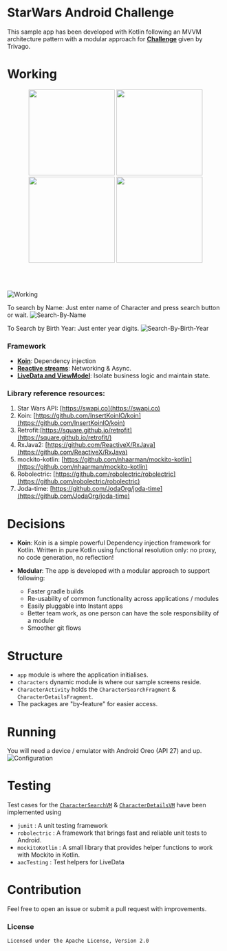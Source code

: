 #  StarWars Android Challenge

This sample app has been developed with Kotlin following an MVVM architecture pattern with a modular approach for **[Challenge](challenge.txt)** given by Trivago.

# Working

<p align="center">
  <img src="ss_app_flow.gif" width="200" >
  <img src="ss_searching-by-name.png" width="200">
  <img src="http://achraf.fps-platform.com/login_screen.png" width="200">
  <img src="http://achraf.fps-platform.com/doctors_list_screen.png" width="200">
</p>
<br>
<br>




![Working](ss_app_flow.gif)

To search by Name: Just enter name of Character and press search button or wait. 
![Search-By-Name](ss_searching-by-name.png)


To Search by Birth Year: Just enter year digits. 
![Search-By-Birth-Year](ss_searching-by-birthyear.png)



### Framework
* **[Koin](https://github.com/InsertKoinIO/koin)**: Dependency injection
* **[Reactive streams](https://github.com/ReactiveX/RxJava)**: Networking & Async.
* **[LiveData and ViewModel](https://developer.android.com/topic/libraries/architecture)**: Isolate business logic and maintain state.

### Library reference resources:
1. Star Wars API: [https://swapi.co](https://swapi.co)
2. Koin: [https://github.com/InsertKoinIO/koin](https://github.com/InsertKoinIO/koin)
3.  Retrofit:[https://square.github.io/retrofit](https://square.github.io/retrofit/)
4. RxJava2: [https://github.com/ReactiveX/RxJava](https://github.com/ReactiveX/RxJava)
5. mockito-kotlin: [https://github.com/nhaarman/mockito-kotlin](https://github.com/nhaarman/mockito-kotlin)
6. Robolectric: [https://github.com/robolectric/robolectric](https://github.com/robolectric/robolectric)
7. Joda-time: [https://github.com/JodaOrg/joda-time](https://github.com/JodaOrg/joda-time)



# Decisions
* **Koin**: Koin is a simple powerful Dependency injection framework for Kotlin. Written in pure Kotlin using functional resolution only: no proxy, no code generation, no reflection!

* **Modular**: The app is developed with a modular approach to support following:

  * Faster gradle builds
  * Re-usability of common functionality across applications / modules
  * Easily pluggable into Instant apps
  * Better team work, as one person can have the sole responsibility of a module
  * Smoother git flows


# Structure
* `app` module is where the application initialises.
* `characters` dynamic module is where our sample screens reside. 
* `CharacterActivity` holds the `CharacterSearchFragment` & `CharacterDetailsFragment`.
* The packages are "by-feature" for easier access.

# Running
You will need a device / emulator with Android Oreo (API 27) and up.
![Configuration](run_configuration.png)

# Testing
Test cases for the [`CharacterSearchVM`](characters/src/test/java/com/karntrehan/starwars/characters/search/CharacterSearchVMTest.kt) & [`CharacterDetailsVM`](characters/src/test/java/com/karntrehan/starwars/characters/details/CharacterDetailsVMTest.kt) have been implemented using 
* `junit` : A unit testing framework
* `robolectric` : A framework that brings fast and reliable unit tests to Android. 
* `mockitoKotlin` : A small library that provides helper functions to work with Mockito in Kotlin.
* `aacTesting` : Test helpers for LiveData


# Contribution
Feel free to open an issue or submit a pull request with improvements.


### License
```
Licensed under the Apache License, Version 2.0
```
